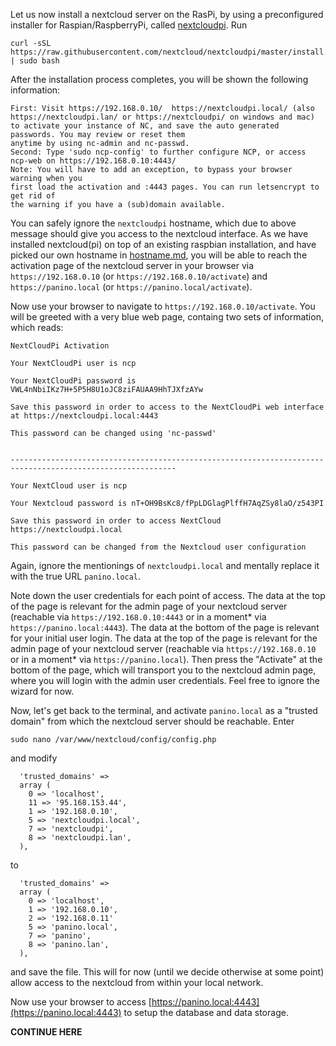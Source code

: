Let us now install a nextcloud server on the RasPi, by using a preconfigured installer for Raspian/RaspberryPi, called [nextcloudpi](https://github.com/nextcloud/nextcloudpi).
Run
```
curl -sSL https://raw.githubusercontent.com/nextcloud/nextcloudpi/master/install.sh | sudo bash
```

After the installation process completes, you will be shown the following information:
```
First: Visit https://192.168.0.10/  https://nextcloudpi.local/ (also https://nextcloudpi.lan/ or https://nextcloudpi/ on windows and mac)
to activate your instance of NC, and save the auto generated passwords. You may review or reset them
anytime by using nc-admin and nc-passwd.
Second: Type 'sudo ncp-config' to further configure NCP, or access ncp-web on https://192.168.0.10:4443/
Note: You will have to add an exception, to bypass your browser warning when you
first load the activation and :4443 pages. You can run letsencrypt to get rid of
the warning if you have a (sub)domain available.
```

You can safely ignore the `nextcloudpi` hostname, which due to above message should give you access to the nextcloud interface.
As we have installed nextcloud(pi) on top of an existing raspbian installation, and have picked our own hostname in [hostname.md](hostname.md), you will be able to reach the activation page of the nextcloud server in your browser via `
https://192.168.0.10` (or `https://192.168.0.10/activate`) and `https://panino.local` (or `https://panino.local/activate`).

Now use your browser to navigate to `https://192.168.0.10/activate`.
You will be greeted with a very blue web page, containg two sets of information, which reads:
```
NextCloudPi Activation

Your NextCloudPi user is ncp

Your NextCloudPi password is VWL4nNbiIKz7H+5P5H8U1oJC8ziFAUAA9HhTJXfzAYw
  
Save this password in order to access to the NextCloudPi web interface at https://nextcloudpi.local:4443

This password can be changed using 'nc-passwd'


-----------------------------------------------------------------------------------------------------------

Your NextCloud user is ncp

Your Nextcloud password is nT+OH9BsKc8/fPpLDGlagPlffH7AqZSy8laO/z543PI

Save this password in order to access NextCloud https://nextcloudpi.local

This password can be changed from the Nextcloud user configuration
```
Again, ignore the mentionings of `nextcloudpi.local` and mentally replace it with the true URL `panino.local`.

Note down the user credentials for each point of access.
The data at the top of the page is relevant for the admin page of your nextcloud server (reachable via `https://192.168.0.10:4443` or in a moment* via `https://panino.local:4443`).
The data at the bottom of the page is relevant for your initial user login.
The data at the top of the page is relevant for the admin page of your nextcloud server (reachable via `https://192.168.0.10` or in a moment* via `https://panino.local`).
 Then press the "Activate" at the bottom of the page, which will transport you to the nextcloud admin page, where you will login with the admin user credentials. Feel free to ignore the wizard for now. 
 
Now, let's get back to the terminal, and activate `panino.local` as a "trusted domain" from which the nextcloud server should be reachable. Enter
```
sudo nano /var/www/nextcloud/config/config.php
```
and modify 
```
  'trusted_domains' =>                                                                       
  array (                                                                                    
    0 => 'localhost',                                                                        
    11 => '95.168.153.44',                                                                   
    1 => '192.168.0.10',                                                                     
    5 => 'nextcloudpi.local',                                                                
    7 => 'nextcloudpi',                                                                      
    8 => 'nextcloudpi.lan',                                                                                                                                       
  ), 
```
to
```
  'trusted_domains' =>                                                                       
  array (                                                                                    
    0 => 'localhost',                                                                                                                                           
    1 => '192.168.0.10',
    2 => '192.168.0.11'
    5 => 'panino.local',                                                                
    7 => 'panino',                                                                      
    8 => 'panino.lan',                                                                                                                                       
  ), 
```
and save the file. This will for now (until we decide otherwise at some point) allow access to the nextcloud from within your local network.

Now use your browser to access [https://panino.local:4443](https://panino.local:4443) to setup the database and data storage.

**CONTINUE HERE**
